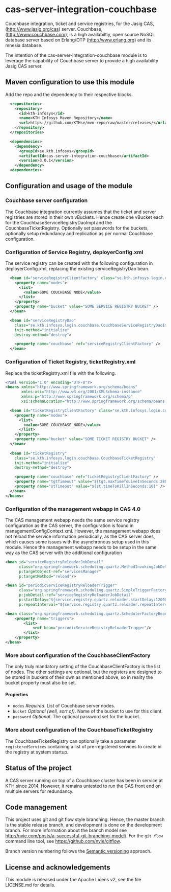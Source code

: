 cas-server-integration-couchbase
================================

Couchbase integration, ticket and service registries, for the Jasig CAS,
(http://www.jasig.org/cas) server. Couchbase, (http://www.couchbase.com), 
is a high availabiltiy, open source NoSQL database server based on 
Erlang/OTP (http://www.erlang.org) and its mnesia database.

The intention of the cas-server-integration-couchbase module is to leverage
the capability of Couchbase server to provide a high availability Jasig CAS server.


## Maven configuration to use this module ##

Add the repo and the dependency to their respective blocks.

```xml
  <repositories>
    <repository>
      <id>kth-infosys</id>
      <name>KTH Infosys Maven Repository</name>
      <url>https://github.com/KTHse/mvn-repo/raw/master/releases/</url>
    </repository>
  </repositories>

  <dependencies>
    <dependency>
      <groupId>se.kth.infosys</groupId>
      <artifactId>cas-server-integration-couchbase</artifactId>
      <version>3.0.1</version>
    </dependency>
  <dependencies>
```


## Configuration and usage of the module ##

### Couchbase server configuration ###

The Couchbase integration currently assumes that the ticket and server registries are stored
in their own vBuckets. Hence create one vBucket each for the CouchbaseServiceRegistryDaoImpl
and the CouchbaseTicketRegistry. Optionally set passwords for the buckets, optionally setup
redundancy and replication as per normal Couchbase configuration.


### Configuration of Service Registry, deployerConfig.xml ###

The service registry can be created with the following configuration in deployerConfig.xml,
replacing the existing serviceRegistryDao bean.

```xml
  <bean id="serviceRegistryClientFactory" class="se.kth.infosys.login.couchbase.CouchbaseClientFactory">
    <property name="nodes">
      <list>
        <value>SOME COUCHBASE NODE</value>
      </list>
    </property>
    <property name="bucket" value="SOME SERVICE REGISTRY BUCKET" />
  </bean>

  <bean id="serviceRegistryDao"
    class="se.kth.infosys.login.couchbase.CouchbaseServiceRegistryDaoImpl"
    init-method="initialize"
    destroy-method="destroy">

    <property name="couchbase" ref="serviceRegistryClientFactory" />
  </bean>
```


### Configuration of Ticket Registry, ticketRegistry.xml ###

Replace the ticketRegistry.xml file with the following.

```xml
<?xml version="1.0" encoding="UTF-8"?>
<beans xmlns="http://www.springframework.org/schema/beans"
       xmlns:xsi="http://www.w3.org/2001/XMLSchema-instance"
       xmlns:p="http://www.springframework.org/schema/p"
       xsi:schemaLocation="http://www.springframework.org/schema/beans http://www.springframework.org/schema/beans/spring-beans-3.2.xsd">

  <bean id="ticketRegistryClientFactory" class="se.kth.infosys.login.couchbase.CouchbaseClientFactory">
    <property name="nodes">
      <list>
        <value>SOME COUCHBASE NODE</value>
      </list>
    </property>          
    <property name="bucket" value="SOME TICKET REGISTRY BUCKET" />
  </bean>
  
  <bean id="ticketRegistry"
    class="se.kth.infosys.login.couchbase.CouchbaseTicketRegistry"
    init-method="initialize"
    destroy-method="destroy">

    <property name="couchbase" ref="ticketRegistryClientFactory" />
    <property name="tgtTimeout" value="${tgt.maxTimeToLiveInSeconds:28800}" />
    <property name="stTimeout" value="${st.timeToKillInSeconds:10}" />
  </bean>
</beans>
```

### Configuration of the management webapp in CAS 4.0 ###

The CAS management webapp needs the same service registry configuration as the CAS server,
the configuration is found in managementConfigContext.xml. However, the management webapp 
does not reload the service information periodically, as the CAS server does, which
causes some issues with the asynchronous setup used in this module. Hence the management
webapp needs to be setup in the same way as the CAS server with the additional configuration

```xml
<bean id="serviceRegistryReloaderJobDetail"
      class="org.springframework.scheduling.quartz.MethodInvokingJobDetailFactoryBean"
      p:targetObject-ref="servicesManager"
      p:targetMethod="reload"/>

<bean id="periodicServiceRegistryReloaderTrigger"
      class="org.springframework.scheduling.quartz.SimpleTriggerFactoryBean"
      p:jobDetail-ref="serviceRegistryReloaderJobDetail"
      p:startDelay="${service.registry.quartz.reloader.startDelay:120000}"
      p:repeatInterval="${service.registry.quartz.reloader.repeatInterval:120000}"/>

<bean class="org.springframework.scheduling.quartz.SchedulerFactoryBean">
    <property name="triggers">
        <list>
            <ref bean="periodicServiceRegistryReloaderTrigger"/>
        </list>
    </property>
</bean>
```

### More about configuration of the CouchbaseClientFactory ###

The only truly mandatory setting of the CouchbaseClientFactory is the list of nodes.
The other settings are optional, but the registers are designed to be stored in buckets
of their own as mentioned above, so in reality the bucket property must also be set.


#### Properties ####

* `nodes` _Required_. List of Couchbase server nodes.
* `bucket` _Optional (well, sort of)_. Name of the bucket to use for this client.
* `password` _Optional_. The optional password set for the bucket.


### More about configuration of the CouchbaseTicketRegistry ###

The CouchbaseTicketRegistry can optionally take a parameter `registeredServices` 
containing a list of pre-registered services to create in the registry at system
startup.


## Status of the project ##

A CAS server running on top of a Couchbase cluster has been in service at KTH since 2014.
However, it remains untested to run the CAS front end on multiple servers for redundancy.


## Code management ##

This project uses git and git flow style branching. Hence, the master branch 
is the stable release branch, and development is done on the development 
branch. For more information about the branch model see 
http://nvie.com/posts/a-successful-git-branching-model/.
For the `git flow` command line tool, see https://github.com/nvie/gitflow.

Branch version numbering follows the [Semantic versioning](http://semver.org) 
approach.


## License and acknowledgements ##

This module is released under the Apache Licens v2, see the file LICENSE.md
for details.
